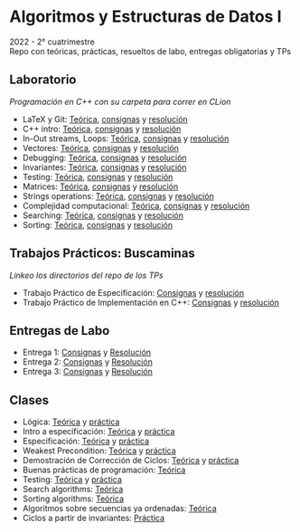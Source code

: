# Algoritmos y Estructuras de Datos I
2022 - 2° cuatrimestre  
Repo con teóricas, prácticas, resueltos de labo, entregas obligatorias y TPs

## Laboratorio
*Programación en C++ con su carpeta para correr en CLion*
- LaTeX y Git: [Teórica](https://github.com/matuneville/uba-algo1/tree/main/Labo/Te%C3%B3ricas%20de%20Labo/Clase0), [consignas](https://github.com/matuneville/uba-algo1/blob/main/Labo/Consignas/labo00-ej.pdf) y [resolución](https://github.com/matuneville/uba-algo1/blob/main/Labo/Resueltos/labo00/tallerLatex_tex.pdf)
- C++ intro: [Teórica](https://github.com/matuneville/uba-algo1/tree/main/Labo/Te%C3%B3ricas%20de%20Labo/Clase1), [consignas](https://github.com/matuneville/uba-algo1/blob/main/Labo/Consignas/labo01-ej.pdf) y [resolución](https://github.com/matuneville/uba-algo1/tree/main/Labo/Resueltos/labo01)
- In-Out streams, Loops: [Teórica](https://github.com/matuneville/uba-algo1/blob/main/Labo/Te%C3%B3ricas%20de%20Labo/Clase2/labo02.pdf), [consignas](https://github.com/matuneville/uba-algo1/blob/main/Labo/Consignas/labo02-ej.pdf) y [resolución](https://github.com/matuneville/uba-algo1/tree/main/Labo/Resueltos/labo02)
- Vectores: [Teórica](https://github.com/matuneville/uba-algo1/tree/main/Labo/Teóricas%20de%20Labo/Clase3), [consignas](https://github.com/matuneville/uba-algo1/blob/main/Labo/Consignas/labo03-ej.pdf) y [resolución](https://github.com/matuneville/uba-algo1/tree/main/Labo/Resueltos/labo03/src)
- Debugging: [Teórica](https://github.com/matuneville/uba-algo1/blob/main/Labo/Te%C3%B3ricas%20de%20Labo/Clase4/Debugging.pdf), [consignas](https://github.com/matuneville/uba-algo1/blob/main/Labo/Consignas/labo04-ej.pdf) y [resolución](https://github.com/matuneville/uba-algo1/tree/main/Labo/Resueltos/labo04)
- Invariantes: [Teórica](https://github.com/matuneville/uba-algo1/blob/main/Labo/Te%C3%B3ricas%20de%20Labo/Clase5/Taller-ciclos.pdf), [consignas](https://github.com/matuneville/uba-algo1/blob/main/Labo/Consignas/labo05-ej.pdf) y [resolución](https://github.com/matuneville/uba-algo1/tree/main/Labo/Resueltos/labo05)
- Testing: [Teórica](https://github.com/matuneville/uba-algo1/tree/main/Labo/Te%C3%B3ricas%20de%20Labo/Clase6), [consignas](https://github.com/matuneville/uba-algo1/blob/main/Labo/Consignas/labo06-ej.pdf) y [resolución](https://github.com/matuneville/uba-algo1/tree/main/Labo/Resueltos/labo06)
- Matrices: [Teórica](https://github.com/matuneville/uba-algo1/blob/main/Labo/Te%C3%B3ricas%20de%20Labo/Clase7/Matrices.pdf), [consignas](https://github.com/matuneville/uba-algo1/blob/main/Labo/Consignas/labo07-ej.pdf) y [resolución](https://github.com/matuneville/uba-algo1/tree/main/Labo/Resueltos/labo07)
- Strings operations: [Teórica](https://github.com/matuneville/uba-algo1/blob/main/Labo/Te%C3%B3ricas%20de%20Labo/Clase8/Tuplas-String.pdf), [consignas](https://github.com/matuneville/uba-algo1/blob/main/Labo/Consignas/labo08-ej.pdf) y [resolución](https://github.com/matuneville/uba-algo1/tree/main/Labo/Resueltos/labo08/src)
- Complejidad computacional: [Teórica](https://github.com/matuneville/uba-algo1/blob/main/Labo/Te%C3%B3ricas%20de%20Labo/Clase9/complejidad.pdf), [consignas](https://github.com/matuneville/uba-algo1/blob/main/Labo/Consignas/labo09-ej.pdf) y [resolución](https://github.com/matuneville/uba-algo1/tree/main/Labo/Resueltos/labo09)
- Searching: [Teórica](https://github.com/matuneville/uba-algo1/blob/main/Labo/Te%C3%B3ricas%20de%20Labo/Clase10/Searching.pdf), [consignas](https://github.com/matuneville/uba-algo1/blob/main/Labo/Consignas/labo10-ej.pdf) y [resolución](https://github.com/matuneville/uba-algo1/tree/main/Labo/Resueltos/labo10)
- Sorting: [Teórica](https://github.com/matuneville/uba-algo1/blob/main/Labo/Teóricas%20de%20Labo/Clase11/tallerSorting.pdf), [consignas](https://github.com/matuneville/uba-algo1/blob/main/Labo/Teóricas%20de%20Labo/Clase11/tallerSorting.pdf) y [resolución](https://github.com/matuneville/uba-algo1/tree/main/Labo/Resueltos/labo11)

## Trabajos Prácticos: Buscaminas
*Linkeo los directorios del repo de los TPs*
- Trabajo Práctico de Especificación: [Consignas]() y [resolución]()
- Trabajo Práctico de Implementación en C++: [Consignas]() y [resolución]()

## Entregas de Labo
- Entrega 1: [Consignas](https://github.com/matuneville/uba-algo1/tree/main/Entregas/entrega1/Consignas) y [Resolución](https://github.com/matuneville/uba-algo1/tree/main/Entregas/entrega1)
- Entrega 2: [Consignas](https://github.com/matuneville/uba-algo1/tree/main/Entregas/entrega2/Consignas) y [Resolución](https://github.com/matuneville/uba-algo1/tree/main/Entregas/entrega2)
- Entrega 3: [Consignas](https://github.com/matuneville/uba-algo1/tree/main/Entregas/entrega3/Consignas) y [Resolución](https://github.com/matuneville/uba-algo1/tree/main/Entregas/entrega3)

## Clases
- Lógica: [Teórica](https://github.com/matuneville/uba-algo1/blob/main/Te%C3%B3ricas/teo01.pdf) y [práctica](https://github.com/matuneville/uba-algo1/blob/main/Practicas/gu%C3%ADa1.pdf)
- Intro a especificación: [Teórica](https://github.com/matuneville/uba-algo1/blob/main/Te%C3%B3ricas/teo02.pdf) y [práctica](https://github.com/matuneville/uba-algo1/blob/main/Practicas/gu%C3%ADa2.pdf)
- Especificación: [Teórica](https://github.com/matuneville/uba-algo1/blob/main/Te%C3%B3ricas/teo03.pdf) y [práctica](https://github.com/matuneville/uba-algo1/blob/main/Practicas/gu%C3%ADa3.pdf)
- Weakest Precondition: [Teórica](https://github.com/matuneville/uba-algo1/blob/main/Te%C3%B3ricas/teo04.pdf) y [práctica](https://github.com/matuneville/uba-algo1/blob/main/Practicas/gu%C3%ADa4.pdf)
- Demostración de Corrección de Ciclos: [Teórica](https://github.com/matuneville/uba-algo1/blob/main/Te%C3%B3ricas/teo05.pdf) y [práctica](https://github.com/matuneville/uba-algo1/blob/main/Practicas/gu%C3%ADa5.pdf)
- Buenas prácticas de programación: [Teórica](https://github.com/matuneville/uba-algo1/blob/main/Te%C3%B3ricas/teo06.pdf)
- Testing: [Teórica](https://github.com/matuneville/uba-algo1/blob/main/Te%C3%B3ricas/teo07.pdf) y [práctica](https://github.com/matuneville/uba-algo1/blob/main/Practicas/guía6.pdf)
- Search algorithms: [Teórica](https://github.com/matuneville/uba-algo1/blob/main/Te%C3%B3ricas/teo08.pdf)
- Sorting algorithms: [Teórica](https://github.com/matuneville/uba-algo1/blob/main/Teóricas/teo09.pdf)
- Algoritmos sobre secuencias ya ordenadas: [Teórica](https://github.com/matuneville/uba-algo1/blob/main/Teóricas/teo10.pdf)
- Ciclos a partir de invariantes: [Práctica](https://github.com/matuneville/uba-algo1/blob/main/Practicas/guía7.pdf)


